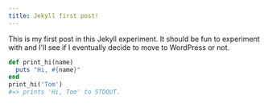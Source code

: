 ```yaml
---
title: Jekyll first post!
---
```

This is my first post in this Jekyll experiment. It should be fun to experiment with and I'll see if I eventually decide to move to WordPress or not.

```ruby
def print_hi(name)
  puts "Hi, #{name}"
end
print_hi('Tom')
#=> prints 'Hi, Tom' to STDOUT.
```
